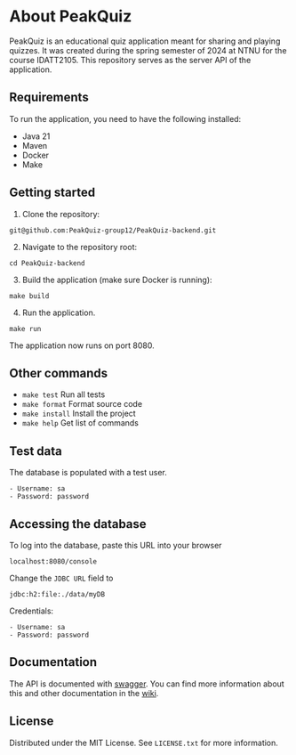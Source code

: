 # About PeakQuiz # 
PeakQuiz is an educational quiz application meant for sharing and playing quizzes. It was created during the spring semester of 2024 at NTNU for the course IDATT2105. This repository serves as the server API of the application.

## Requirements ## 
To run the application, you need to have the following installed:
- Java 21
- Maven
- Docker
- Make
## Getting started ##
1. Clone the repository:
```
git@github.com:PeakQuiz-group12/PeakQuiz-backend.git
```
2. Navigate to the repository root:
```
cd PeakQuiz-backend
```
3. Build the application (make sure Docker is running):
```
make build
```
4. Run the application. 
```
make run
```
The application now runs on port 8080.
## Other commands ##
- ```make test``` Run all tests
- ```make format``` Format source code
- ```make install``` Install the project
- ```make help``` Get list of commands

## Test data ##
The database is populated with a test user. 
```
- Username: sa
- Password: password
```

## Accessing the database
To log into the database, paste this URL into your browser
```
localhost:8080/console
```
Change the ```JDBC URL``` field to 
```
jdbc:h2:file:./data/myDB
```
Credentials: 
```
- Username: sa
- Password: password
```

## Documentation
The API is documented with [swagger](https://swagger.io/tools/swagger-ui/). You can find more information about this and other documentation in the [wiki](https://github.com/PeakQuiz-group12/PeakQuiz-backend/wiki).

## License
Distributed under the MIT License. See ```LICENSE.txt``` for more information.

